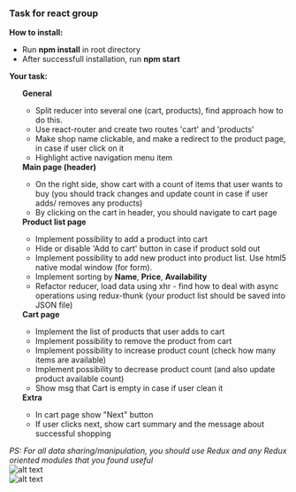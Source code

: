 <h3>Task for react group</h3>

<b>How to install:</b>
<ul>
    <li>Run <b>npm install</b> in root directory</li>
    <li>After successfull installation, run <b>npm start</b></li>
</ul>

<b>Your task:</b> 
<ul>
    <b>General</b>
        <ul>
            <li>Split reducer into several one (cart, products), find approach how to do this.</li>
            <li>Use react-router and create two routes 'cart' and 'products'</li>
            <li>Make shop name clickable, and make a redirect to the product page, in case if user click on it </li>
            <li>Highlight active navigation menu item</li>
        </ul>
    <b>Main page (header)</b>
    <ul>
        <li>On the right side, show cart with a count of items that user wants to buy (you should track changes and update count in case if user adds/ removes any products)</li>
        <li>By clicking on the cart in header, you should navigate to cart page </li>
    </ul>
    <b>Product list page</b>
    <ul>
        <li>Implement possibility to add a product into cart </li>
        <li>Hide or disable 'Add to cart' button in case if product sold out </li>
        <li>Implement possibility to add new product into product list. Use html5 native modal window (for form).</li>
        <li>Implement sorting by <b>Name</b>, <b>Price</b>, <b>Availability</b></li>
        <li>Refactor reducer, load data using xhr - find how to deal with async operations using redux-thunk (your product list should be saved into JSON file)</li>
    </ul>
    <b>Cart page</b>
    <ul>
        <li>Implement the list of products that user adds to cart </li>
        <li>Implement possibility to remove the product from cart </li>
        <li>Implement possibility to increase product count (check how many items are available) </li>
        <li>Implement possibility to decrease product count (and also update product available count) </li>
        <li>Show msg that Cart is empty in case if user clean it </li>
    </ul>
    <b>Extra</b>
    <ul>
        <li>In cart page show "Next" button</li>
        <li>If user clicks next, show cart summary and the message about successful shopping</li>
    </ul>
</ul>

<i>PS: For all data sharing/manipulation, you should use Redux and any Redux oriented modules that you found useful</i>
</br>
![alt text](https://github.com/vdanyliv/redux-start/blob/master/public/1.png "Product list")
</br>
![alt text](https://github.com/vdanyliv/redux-start/blob/master/public/2.png "Cart")
